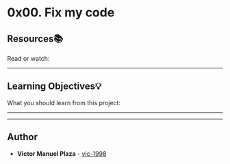 # 0x00. Fix my code

## Resources:books:
Read or watch:

---
## Learning Objectives:bulb:
What you should learn from this project:

---
---

## Author
* **Victor Manuel Plaza** - [vic-1998](https://github.com/vic-1998)
